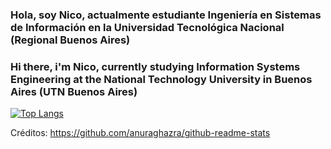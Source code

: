 ### Hola, soy Nico, actualmente estudiante Ingeniería en Sistemas de Información en la Universidad Tecnológica Nacional (Regional Buenos Aires)
### Hi there, i'm Nico, currently studying Information Systems Engineering at the National Technology University in Buenos Aires (UTN Buenos Aires)

[![Top Langs](https://github-readme-stats.vercel.app/api/top-langs/?username=NicolasKalaydjian&langs_count=20&layout=pie)](https://github.com/anuraghazra/github-readme-stats)

Créditos: https://github.com/anuraghazra/github-readme-stats
